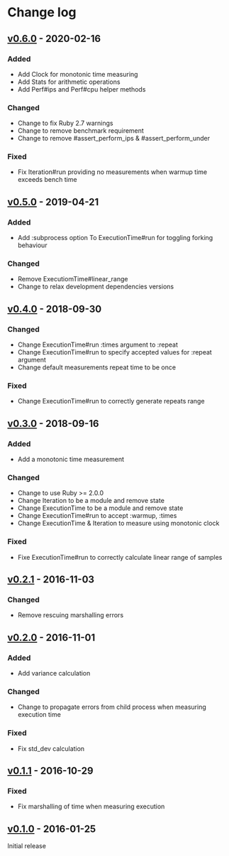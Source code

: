 # Change log

## [v0.6.0] - 2020-02-16

### Added
* Add Clock for monotonic time measuring
* Add Stats for arithmetic operations
* Add Perf#ips and Perf#cpu helper methods

### Changed
* Change to fix Ruby 2.7 warnings
* Change to remove benchmark requirement
* Change to remove #assert_perform_ips & #assert_perform_under

### Fixed
* Fix Iteration#run providing no measurements when warmup time exceeds bench time

## [v0.5.0] - 2019-04-21

### Added
* Add :subprocess option To ExecutionTime#run for toggling forking behaviour

### Changed
* Remove ExecutiomTime#linear_range
* Change to relax development dependencies versions

## [v0.4.0] - 2018-09-30

### Changed
* Change ExecutionTime#run :times argument to :repeat
* Change ExecutionTime#run to specify accepted values for :repeat argument
* Change default measurements repeat time to be once

### Fixed
* Change ExecutionTime#run to correctly generate repeats range

## [v0.3.0] - 2018-09-16

### Added
* Add a monotonic time measurement

### Changed
* Change to use Ruby >= 2.0.0
* Change Iteration to be a module and remove state
* Change ExecutionTime to be a module and remove state
* Change ExecutionTime#run to accept :warmup, :times
* Change ExecutionTime & Iteration to measure using monotonic clock

### Fixed
* Fixe ExecutionTime#run to correctly calculate linear range of samples

## [v0.2.1] - 2016-11-03

### Changed
* Remove rescuing marshalling errors

## [v0.2.0] - 2016-11-01

### Added
* Add variance calculation

### Changed
* Change to propagate errors from child process when measuring execution time

### Fixed
* Fix std_dev calculation

## [v0.1.1] - 2016-10-29

### Fixed
* Fix marshalling of time when measuring execution

## [v0.1.0] - 2016-01-25

Initial release

[v0.6.0]: https://github.com/piotrmurach/benchmark-perf/compare/v0.5.0...v0.6.0
[v0.5.0]: https://github.com/piotrmurach/benchmark-perf/compare/v0.4.0...v0.5.0
[v0.4.0]: https://github.com/piotrmurach/benchmark-perf/compare/v0.3.0...v0.4.0
[v0.3.0]: https://github.com/piotrmurach/benchmark-perf/compare/v0.2.1...v0.3.0
[v0.2.1]: https://github.com/piotrmurach/benchmark-perf/compare/v0.2.0...v0.2.1
[v0.2.0]: https://github.com/piotrmurach/benchmark-perf/compare/v0.1.1...v0.2.0
[v0.1.1]: https://github.com/piotrmurach/benchmark-perf/compare/v0.1.0...v0.1.1
[v0.1.0]: https://github.com/piotrmurach/benchmark-perf/compare/v0.1.0
